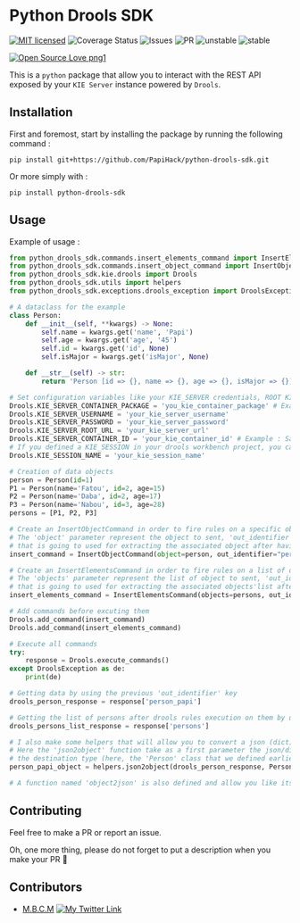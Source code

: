 # Python Drools SDK

[![MIT licensed](https://img.shields.io/badge/license-mit-blue?style=for-the-badge&logo=appveyor)](./LICENSE)
![Coverage Status](https://img.shields.io/badge/coverage-95.24%25-brightgreen?style=for-the-badge&logo=appveyor)
![Issues](https://img.shields.io/github/issues/PapiHack/python-drools-sdk?style=for-the-badge&logo=appveyor)
![PR](https://img.shields.io/github/issues-pr/PapiHack/python-drools-sdk?style=for-the-badge&logo=appveyor)
![unstable](https://img.shields.io/badge/unstable-dev--master-orange?style=for-the-badge&logo=appveyor)
![stable](https://img.shields.io/badge/STABLE-v0.0.1-blue?style=for-the-badge&logo=appveyor)

[![Open Source Love png1](https://badges.frapsoft.com/os/v1/open-source.png?v=103)](https://github.com/ellerbrock/open-source-badges/)

This is a `python` package that allow you to interact with the REST API exposed by your `KIE Server` instance powered by `Drools`.

## Installation

First and foremost, start by installing the package by running the following command : 

```
pip install git+https://github.com/PapiHack/python-drools-sdk.git
```

Or more simply with :

```
pip install python-drools-sdk
```

## Usage

Example of usage :

```python
from python_drools_sdk.commands.insert_elements_command import InsertElementsCommand
from python_drools_sdk.commands.insert_object_command import InsertObjectCommand
from python_drools_sdk.kie.drools import Drools
from python_drools_sdk.utils import helpers
from python_drools_sdk.exceptions.drools_exception import DroolsException

# A dataclass for the example
class Person:
    def __init__(self, **kwargs) -> None:
        self.name = kwargs.get('name', 'Papi')
        self.age = kwargs.get('age', '45')
        self.id = kwargs.get('id', None)
        self.isMajor = kwargs.get('isMajor', None)

    def __str__(self) -> str:
        return 'Person [id => {}, name => {}, age => {}, isMajor => {}]'.format(self.id, self.name, self.age, self.isMajor)

# Set configuration variables like your KIE_SERVER credentials, ROOT KIE_SERVER URL and so on
Drools.KIE_SERVER_CONTAINER_PACKAGE = 'you_kie_container_package' # Example: com.myspace.sample_project
Drools.KIE_SERVER_USERNAME = 'your_kie_server_username'
Drools.KIE_SERVER_PASSWORD = 'your_kie_server_password'
Drools.KIE_SERVER_ROOT_URL = 'your_kie_server_url'
Drools.KIE_SERVER_CONTAINER_ID = 'your_kie_container_id' # Example : Sample_Project_1.0.0-SNAPSHOT
# If you defined a KIE_SESSION in your drools workbench project, you can specify it like the following line
Drools.KIE_SESSION_NAME = 'your_kie_session_name'

# Creation of data objects
person = Person(id=1)
P1 = Person(name='Fatou', id=2, age=15)
P2 = Person(name='Daba', id=2, age=17)
P3 = Person(name='Nabou', id=3, age=28)
persons = [P1, P2, P3]

# Create an InsertObjectCommand in order to fire rules on a specific object
# The 'object' parameter represent the object to sent, 'out_identifier' should be a unique key
# that is going to used for extracting the associated object after having response from drools kie server
insert_command = InsertObjectCommand(object=person, out_identifier="person_papi").initialize()

# Create an InsertElementsCommand in order to fire rules on a list of object
# The 'objects' parameter represent the list of object to sent, 'out_identifier' should be a unique key
# that is going to used for extracting the associated objects'list after having response from drools kie server
insert_elements_command = InsertElementsCommand(objects=persons, out_identifier='persons').initialize()

# Add commands before excuting them
Drools.add_command(insert_command)
Drools.add_command(insert_elements_command)

# Execute all commands
try:
    response = Drools.execute_commands()
except DroolsException as de:
    print(de)

# Getting data by using the previous 'out_identifier' key
drools_person_response = response['person_papi']

# Getting the list of persons after drools rules execution on them by using its respective key
drools_persons_list_response = response['persons']

# I also make some helpers that will allow you to convert a json (dict) to a specific object and vice versa
# Here the 'json2object' function take as a first parameter the json/dict to be converted and as a final parameter,
# the destination type (here, the 'Person' class that we defined earlier)
person_papi_object = helpers.json2object(drools_person_response, Person)

# A function named 'object2json' is also defined and allow you like its name says, to convert an object to json/dict

```

## Contributing

Feel free to make a PR or report an issue.

Oh, one more thing, please do not forget to put a description when you make your PR 🙂

## Contributors

- [M.B.C.M](https://itdev.sn)
[![My Twitter Link](https://img.shields.io/twitter/follow/the_it_dev?style=social)](https://twitter.com/the_it_dev)